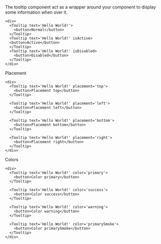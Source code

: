 The tooltip component act as a wrapper around your component to display some information when over it.

    <div>
      <Tooltip text='Hello World!'>
        <button>Normal</button>
      </Tooltip>
      <Tooltip text='Hello World!' isActive>
      <button>Active</button>
      </Tooltip>
      <Tooltip text='Hello World!' isDisabled>
        <button>Disabled</button>
      </Tooltip>
    </div>

Placement

    <div>
      <Tooltip text='Hello World!' placement='top'>
        <button>Placement top</button>
      </Tooltip>

      <Tooltip text='Hello World!' placement='left'>
        <button>Placement left</button>
      </Tooltip>

      <Tooltip text='Hello World!' placement='bottom'>
        <button>Placement bottom</button>
      </Tooltip>

      <Tooltip text='Hello World!' placement='right'>
        <button>Placement right</button>
      </Tooltip>
    </div>

Colors

    <div>
      <Tooltip text='Hello World!' color='primary'>
        <button>Color primary</button>
      </Tooltip>

      <Tooltip text='Hello World!' color='success'>
        <button>Color success</button>
      </Tooltip>

      <Tooltip text='Hello World!' color='warning'>
        <button>Color warning</button>
      </Tooltip>

      <Tooltip text='Hello World!' color='primarySmoke'>
        <button>Color primarySmoke</button>
      </Tooltip>
    </div>

